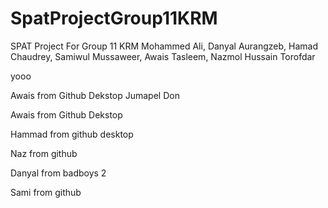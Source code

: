 # SpatProjectGroup11KRM
SPAT Project For Group 11 KRM Mohammed Ali, Danyal Aurangzeb, Hamad Chaudrey, Samiwul Mussaweer, Awais Tasleem, Nazmol Hussain Torofdar







yooo


Awais from Github Dekstop
Jumapel Don

Awais from Github Dekstop

Hammad from github desktop


Naz from github 


Danyal from badboys 2


Sami from github

